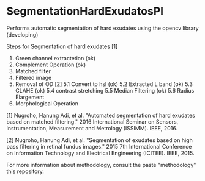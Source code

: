 # SegmentationHardExudatosPI
Performs automatic segmentation of hard exudates using the opencv library (developing)

Steps for Segmentation of hard exudates [1]

1. Green channel extractetion (ok)
2. Complement Operation (ok)
3. Matched filter
4. Filtered image
5. Removal of OD [2]
  5.1 Convert to hsl (ok)
  5.2 Extracted L band (ok)
  5.3 CLAHE (ok)
  5.4 contrast stretching
  5.5 Median Filtering (ok)
  5.6 Radius Elargement
6. Morphological Operation 

[1] Nugroho, Hanung Adi, et al. "Automated segmentation of hard exudates based on matched filtering." 2016 International Seminar on Sensors, Instrumentation, Measurement and Metrology (ISSIMM). IEEE, 2016.

[2] Nugroho, Hanung Adi, et al. "Segmentation of exudates based on high pass filtering in retinal fundus images." 2015 7th International Conference on Information Technology and Electrical Engineering (ICITEE). IEEE, 2015.

For more information about methodology, consult the paste "methodology" this repository.


